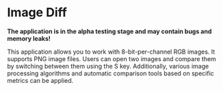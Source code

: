 # Image Diff

<b>The application is in the alpha testing stage and may contain bugs and memory leaks!</b>

This application allows you to work with 8-bit-per-channel RGB images. It supports PNG image files. Users can open two images and compare them by switching between them using the S key. Additionally, various image processing algorithms and automatic comparison tools based on specific metrics can be applied.
